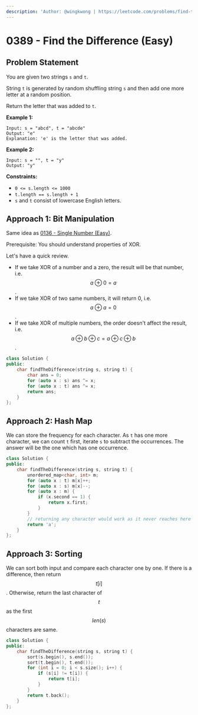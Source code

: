 ```yaml
---
description: 'Author: @wingkwong | https://leetcode.com/problems/find-the-difference/'
---
```


# 0389 - Find the Difference (Easy)

## Problem Statement

You are given two strings `s` and `t`.

String `t` is generated by random shuffling string `s` and then add one more letter at a random position.

Return the letter that was added to `t`.&#x20;

**Example 1:**

```
Input: s = "abcd", t = "abcde"
Output: "e"
Explanation: 'e' is the letter that was added.
```

**Example 2:**

```
Input: s = "", t = "y"
Output: "y" 
```

**Constraints:**

* `0 <= s.length <= 1000`
* `t.length == s.length + 1`
* `s` and `t` consist of lowercase English letters.

## Approach 1: Bit Manipulation&#x20;

Same idea as [0136 - Single Number (Easy)](../0100-0199/0136-single-number-easy.md).

Prerequisite:  You should understand properties of XOR.&#x20;

Let's have a quick review.&#x20;

* If we take XOR of a number and a zero, the result will be that number, i.e. $$a \oplus 0 = a$$.&#x20;
* If we take XOR of two same numbers, it will return 0, i.e. $$a \oplus a = 0$$.&#x20;
* If we take XOR of multiple numbers, the order doesn't affect the result, i.e. $$a \oplus b \oplus c = a \oplus c \oplus b$$.&#x20;

```cpp
class Solution {
public:
    char findTheDifference(string s, string t) {
        char ans = 0;
        for (auto x : s) ans ^= x;
        for (auto x : t) ans ^= x;
        return ans;
    }
};
```

## Approach 2: Hash Map

We can store the frequency for each character. As `t` has one more character, we can count `t` first, iterate `s` to subtract the occurrences. The answer will be the one which has one occurrence.&#x20;

```cpp
class Solution {
public:
    char findTheDifference(string s, string t) {
        unordered_map<char, int> m;
        for (auto x : t) m[x]++;
        for (auto x : s) m[x]--;
        for (auto x : m) {
            if (x.second == 1) {
                return x.first;
            }
        }
        // returning any character would work as it never reaches here
        return 'a';
    }
};
```

## Approach 3: Sorting

We can sort both input and compare each character one by one. If there is a difference, then return  $$t[i]$$. Otherwise, return the last character of $$t$$ as the first $$len(s)$$characters are same.&#x20;

```cpp
class Solution {
public:
    char findTheDifference(string s, string t) {
        sort(s.begin(), s.end());
        sort(t.begin(), t.end());
        for (int i = 0; i < s.size(); i++) {
            if (s[i] != t[i]) {
                return t[i];
            }
        }
        return t.back();
    }
};
```
